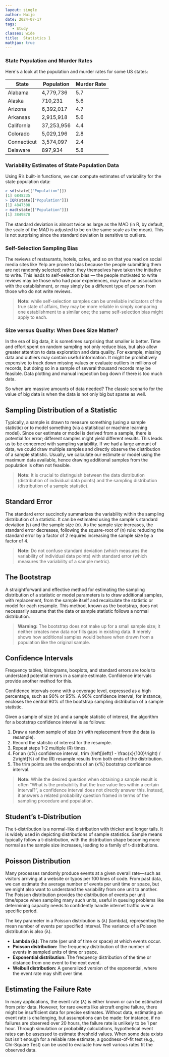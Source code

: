 ```yaml
---
layout: single
author: Huijo
date: 2024-07-17
tags:
   - Study
classes: wide
title:  Statistics 1
mathjax: true
---
```


### State Population and Murder Rates

Here's a look at the population and murder rates for some US states:

| State       | Population | Murder Rate |
| ----------- | ---------- | ----------- |
| Alabama     | 4,779,736  | 5.7         |
| Alaska      | 710,231    | 5.6         |
| Arizona     | 6,392,017  | 4.7         |
| Arkansas    | 2,915,918  | 5.6         |
| California  | 37,253,956 | 4.4         |
| Colorado    | 5,029,196  | 2.8         |
| Connecticut | 3,574,097  | 2.4         |
| Delaware    | 897,934    | 5.8         |

### Variability Estimates of State Population Data

Using R’s built-in functions, we can compute estimates of variability for the state population data:

```r
> sd(state[["Population"]])
[1] 6848235
> IQR(state[["Population"]])
[1] 4847308
> mad(state[["Population"]])
[1] 3849870
```

The standard deviation is almost twice as large as the MAD (in R, by default, the scale of the MAD is adjusted to be on the same scale as the mean). This is not surprising since the standard deviation is sensitive to outliers.

### Self-Selection Sampling Bias

The reviews of restaurants, hotels, cafes, and so on that you read on social media sites like Yelp are prone to bias because the people submitting them are not randomly selected; rather, they themselves have taken the initiative to write. This leads to self-selection bias — the people motivated to write reviews may be those who had poor experiences, may have an association with the establishment, or may simply be a different type of person from those who do not write reviews. 

> **Note:** while self-selection samples can be unreliable indicators of the true state of affairs, they may be more reliable in simply comparing one establishment to a similar one; the same self-selection bias might apply to each.

### Size versus Quality: When Does Size Matter?

In the era of big data, it is sometimes surprising that smaller is better. Time and effort spent on random sampling not only reduce bias, but also allow greater attention to data exploration and data quality. For example, missing data and outliers may contain useful information. It might be prohibitively expensive to track down missing values or evaluate outliers in millions of records, but doing so in a sample of several thousand records may be feasible. Data plotting and manual inspection bog down if there is too much data.

So when are massive amounts of data needed? The classic scenario for the value of big data is when the data is not only big but sparse as well.

## Sampling Distribution of a Statistic

Typically, a sample is drawn to measure something (using a sample statistic) or to model something (via a statistical or machine learning model). Since our estimate or model is derived from a sample, there is potential for error; different samples might yield different results. This leads us to be concerned with sampling variability. If we had a large amount of data, we could draw multiple samples and directly observe the distribution of a sample statistic. Usually, we calculate our estimate or model using the maximum data available, hence drawing additional samples from the population is often not feasible.

> **Note:** It is crucial to distinguish between the data distribution (distribution of individual data points) and the sampling distribution (distribution of a sample statistic).

## Standard Error

The standard error succinctly summarizes the variability within the sampling distribution of a statistic. It can be estimated using the sample's standard deviation \(s\) and the sample size \(n\). As the sample size increases, the standard error decreases, following the square-root of \(n\) rule: reducing the standard error by a factor of 2 requires increasing the sample size by a factor of 4.

> **Note:** Do not confuse standard deviation (which measures the variability of individual data points) with standard error (which measures the variability of a sample metric).

## The Bootstrap

A straightforward and effective method for estimating the sampling distribution of a statistic or model parameters is to draw additional samples, with replacement, from the sample itself and recalculate the statistic or model for each resample. This method, known as the bootstrap, does not necessarily assume that the data or sample statistic follows a normal distribution.

> **Warning:** The bootstrap does not make up for a small sample size; it neither creates new data nor fills gaps in existing data. It merely shows how additional samples would behave when drawn from a population like the original sample.

## Confidence Intervals

Frequency tables, histograms, boxplots, and standard errors are tools to understand potential errors in a sample estimate. Confidence intervals provide another method for this.

Confidence intervals come with a coverage level, expressed as a high percentage, such as 90% or 95%. A 90% confidence interval, for instance, encloses the central 90% of the bootstrap sampling distribution of a sample statistic.

Given a sample of size \(n\) and a sample statistic of interest, the algorithm for a bootstrap confidence interval is as follows:
1. Draw a random sample of size \(n\) with replacement from the data (a resample).
2. Record the statistic of interest for the resample.
3. Repeat steps 1–2 multiple (R) times.
4. For an \(x\%\) confidence interval, trim \(\left[\left(1 - \frac{x}{100}\right) / 2\right]\%\) of the \(R\) resample results from both ends of the distribution.
5. The trim points are the endpoints of an \(x\%\) bootstrap confidence interval.

> **Note:** While the desired question when obtaining a sample result is often “What is the probability that the true value lies within a certain interval?”, a confidence interval does not directly answer this. Instead, it answers a related probability question framed in terms of the sampling procedure and population.

## Student’s t-Distribution

The t-distribution is a normal-like distribution with thicker and longer tails. It is widely used in depicting distributions of sample statistics. Sample means typically follow a t-distribution, with the distribution shape becoming more normal as the sample size increases, leading to a family of t-distributions.

## Poisson Distribution

Many processes randomly produce events at a given overall rate—such as visitors arriving at a website or typos per 100 lines of code. From past data, we can estimate the average number of events per unit time or space, but we might also want to understand the variability from one unit to another. The Poisson distribution provides the distribution of events per unit time/space when sampling many such units, useful in queuing problems like determining capacity needs to confidently handle internet traffic over a specific period.

The key parameter in a Poisson distribution is (λ) (lambda), representing the mean number of events per specified interval. The variance of a Poisson distribution is also (λ).

- **Lambda (λ):** The rate (per unit of time or space) at which events occur.
- **Poisson distribution:** The frequency distribution of the number of events in sampled units of time or space.
- **Exponential distribution:** The frequency distribution of the time or distance from one event to the next event.
- **Weibull distribution:** A generalized version of the exponential, where the event rate may shift over time.

## Estimating the Failure Rate

In many applications, the event rate \(λ\) is either known or can be estimated from prior data. However, for rare events like aircraft engine failure, there might be insufficient data for precise estimates. Without data, estimating an event rate is challenging, but assumptions can be made: for instance, if no failures are observed over 20 hours, the failure rate is unlikely to be 1 per hour. Through simulation or probability calculations, hypothetical event rates can be assessed to estimate threshold values. When some data exists but isn't enough for a reliable rate estimate, a goodness-of-fit test (e.g., Chi-Square Test) can be used to evaluate how well various rates fit the observed data.